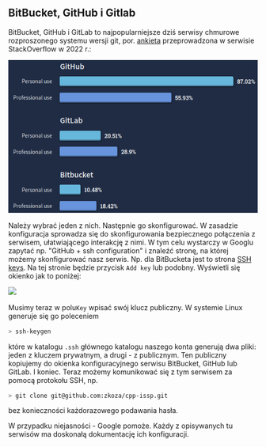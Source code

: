 ## BitBucket, GitHub i Gitlab

BitBucket, GitHub i GitLab to najpopularniejsze dziś serwisy chmurowe rozproszonego systemu wersji git, por. [ankieta](https://survey.stackoverflow.co/2022/#section-version-control-version-control-platforms0) przeprowadzona w serwisie StackOverflow w 2022 r.:

![](./img/01/stackoverflow-survey-2022.png)

Należy wybrać jeden z nich. Następnie go skonfigurować. W zasadzie konfiguracja sprowadza się do skonfigurowania bezpiecznego połączenia z serwisem, ułatwiającego interakcję z nimi. W tym celu wystarczy w Googlu zapytać np. "GitHub + ssh configuration" i znaleźć stronę, na której możemy skonfigurować nasz serwis. Np. dla BitBucketa jest to strona [SSH keys](https://bitbucket.org/account/settings/ssh-keys/).  Na tej stronie będzie przycisk `Add key` lub podobny. Wyświetli się okienko jak to poniżej:

![](/home/zkoza/Pulpit/Dydaktyka/aaa_ProgCPP/github/cpp-issp/img/01/bitbucket-ssh-dialog.png)

Musimy teraz w polu`Key` wpisać swój klucz publiczny. W systemie Linux generuje się go poleceniem

```bash
> ssh-keygen
```

które w katalogu `.ssh` głównego katalogu naszego konta generują dwa pliki: jeden z kluczem prywatnym, a drugi - z publicznym. Ten publiczny kopiujemy do okienka konfiguracyjnego serwisu BitBucket, GitHub lub GitLab. I koniec. Teraz możemy komunikować się z tym serwisem za pomocą protokołu SSH, np.

```bash
> git clone git@github.com:zkoza/cpp-issp.git
```

bez konieczności każdorazowego podawania hasła.

W przypadku niejasności - Google pomoże. Każdy z opisywanych tu serwisów ma doskonałą dokumentację ich konfiguracji.
